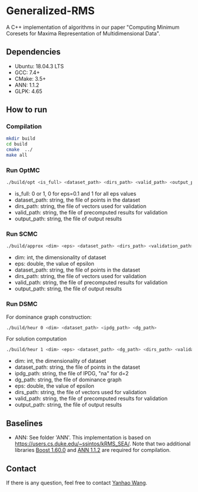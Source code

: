 # Generalized-RMS

A C++ implementation of algorithms in our paper "Computing Minimum Coresets for Maxima Representation of Multidimensional Data".

## Dependencies

- Ubuntu: 18.04.3 LTS
- GCC: 7.4+
- CMake: 3.5+
- ANN: 1.1.2
- GLPK: 4.65

## How to run

### Compilation

```sh
mkdir build
cd build
cmake  ../
make all
```

### Run OptMC

```sh
./build/opt <is_full> <dataset_path> <dirs_path> <valid_path> <output_path>
```
- is_full: 0 or 1, 0 for eps=0.1 and 1 for all eps values
- dataset_path: string, the file of points in the dataset
- dirs_path: string, the file of vectors used for validation
- valid_path: string, the file of precomputed results for validation
- output_path: string, the file of output results

### Run SCMC

```sh
./build/approx <dim> <eps> <dataset_path> <dirs_path> <validation_path> <output_path>
```
- dim: int, the dimensionality of dataset
- eps: double, the value of epsilon
- dataset_path: string, the file of points in the dataset
- dirs_path: string, the file of vectors used for validation
- valid_path: string, the file of precomputed results for validation
- output_path: string, the file of output results

### Run DSMC

For dominance graph construction:
```sh
./build/heur 0 <dim> <dataset_path> <ipdg_path> <dg_path>
```

For solution computation
```sh
./build/heur 1 <dim> <eps> <dataset_path> <dg_path> <dirs_path> <validation_path> <output_path>
```

- dim: int, the dimensionality of dataset
- dataset_path: string, the file of points in the dataset
- ipdg_path: string, the file of IPDG, "na" for d=2
- dg_path: string, the file of dominance graph
- eps: double, the value of epsilon
- dirs_path: string, the file of vectors used for validation
- valid_path: string, the file of precomputed results for validation
- output_path: string, the file of output results

## Baselines

- ANN: See folder 'ANN'. This implementation is based on <https://users.cs.duke.edu/~ssintos/kRMS_SEA/>. Note that two additional libraries [Boost 1.60.0](http://sourceforge.net/projects/boost/files/boost/1.60.0/boost_1_60_0.tar.gz) and [ANN 1.1.2](http://www.cs.umd.edu/~mount/ANN/Files/1.1.2/ann_1.1.2.tar.gz) are required for compilation.

## Contact

If there is any question, feel free to contact [Yanhao Wang](mailto:yanhao90@comp.nus.edu.sg).
